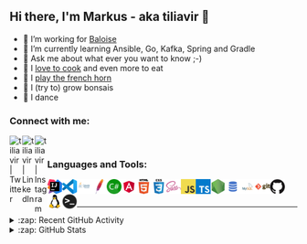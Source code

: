 ## Hi there, I'm Markus - aka tiliavir 👋

- 👔 I’m working for [Baloise][baloise]
- 🌱 I’m currently learning Ansible, Go, Kafka, Spring and Gradle
- 💬 Ask me about what ever you want to know ;-)
- 🍲 I [love to cook][recipes] and even more to eat
- 📯 I [play the french horn][mvw]
- 🌳 I (try to) grow bonsais
- 🕺 I dance

### Connect with me:

[<img align="left" alt="tiliavir | Twitter" width="22px" src="https://cdn.jsdelivr.net/npm/simple-icons@v3/icons/twitter.svg" />][twitter]
[<img align="left" alt="tiliavir | LinkedIn" width="22px" src="https://cdn.jsdelivr.net/npm/simple-icons@v3/icons/linkedin.svg" />][linkedin]
[<img align="left" alt="tiliavir | Instagram" width="22px" src="https://cdn.jsdelivr.net/npm/simple-icons@v3/icons/instagram.svg" />][instagram]

<br />

### Languages and Tools:

<img align="left" alt="IntelliJ Idea" width="26px" src="https://raw.githubusercontent.com/github/explore/caa262eeb858e81282d6f651d6eef1f8730b54ba/topics/intellij-idea/intellij-idea.png" />
<img align="left" alt="Visual Studio Code" width="26px" src="https://raw.githubusercontent.com/github/explore/80688e429a7d4ef2fca1e82350fe8e3517d3494d/topics/visual-studio-code/visual-studio-code.png" />
<img align="left" alt="Java" width="26px" src="https://raw.githubusercontent.com/github/explore/80688e429a7d4ef2fca1e82350fe8e3517d3494d/topics/java/java.png" />
<img align="left" alt="Maven" width="26px" src="https://raw.githubusercontent.com/github/explore/80688e429a7d4ef2fca1e82350fe8e3517d3494d/topics/maven/maven.png" />
<img align="left" alt="C#" width="26px" src="https://raw.githubusercontent.com/github/explore/80688e429a7d4ef2fca1e82350fe8e3517d3494d/topics/csharp/csharp.png" />
<img align="left" alt="Angular" width="26px" src="https://raw.githubusercontent.com/github/explore/80688e429a7d4ef2fca1e82350fe8e3517d3494d/topics/angular/angular.png" />
<img align="left" alt="HTML5" width="26px" src="https://raw.githubusercontent.com/github/explore/80688e429a7d4ef2fca1e82350fe8e3517d3494d/topics/html/html.png" />
<img align="left" alt="CSS3" width="26px" src="https://raw.githubusercontent.com/github/explore/80688e429a7d4ef2fca1e82350fe8e3517d3494d/topics/css/css.png" />
<img align="left" alt="Sass" width="26px" src="https://raw.githubusercontent.com/github/explore/80688e429a7d4ef2fca1e82350fe8e3517d3494d/topics/sass/sass.png" />
<img align="left" alt="JavaScript" width="26px" src="https://raw.githubusercontent.com/github/explore/80688e429a7d4ef2fca1e82350fe8e3517d3494d/topics/javascript/javascript.png" />
<img align="left" alt="TypeScript" width="26px" src="https://raw.githubusercontent.com/github/explore/80688e429a7d4ef2fca1e82350fe8e3517d3494d/topics/typescript/typescript.png" />
<img align="left" alt="Node.js" width="26px" src="https://raw.githubusercontent.com/github/explore/80688e429a7d4ef2fca1e82350fe8e3517d3494d/topics/nodejs/nodejs.png" />
<img align="left" alt="SQL" width="26px" src="https://raw.githubusercontent.com/github/explore/80688e429a7d4ef2fca1e82350fe8e3517d3494d/topics/sql/sql.png" />
<img align="left" alt="MySQL" width="26px" src="https://raw.githubusercontent.com/github/explore/80688e429a7d4ef2fca1e82350fe8e3517d3494d/topics/mysql/mysql.png" />
<img align="left" alt="Git" width="26px" src="https://raw.githubusercontent.com/github/explore/80688e429a7d4ef2fca1e82350fe8e3517d3494d/topics/git/git.png" />
<img align="left" alt="GitHub" width="26px" src="https://raw.githubusercontent.com/github/explore/78df643247d429f6cc873026c0622819ad797942/topics/github/github.png" />
<img align="left" alt="Linux" width="26px" src="https://raw.githubusercontent.com/github/explore/80688e429a7d4ef2fca1e82350fe8e3517d3494d/topics/linux/linux.png" />
<img align="left" alt="Terminal" width="26px" src="https://raw.githubusercontent.com/github/explore/80688e429a7d4ef2fca1e82350fe8e3517d3494d/topics/terminal/terminal.png" />

<br />
<br />

---

<details>
  <summary>:zap: Recent GitHub Activity</summary>
  
<!--START_SECTION:activity-->
1. ❗️ Closed issue [#2](https://github.com/CC21-EDW/workflow-control-center/issues/2) in [CC21-EDW/workflow-control-center](https://github.com/CC21-EDW/workflow-control-center)
2. 🎉 Merged PR [#13](https://github.com/CC21-EDW/workflow-control-center/pull/13) in [CC21-EDW/workflow-control-center](https://github.com/CC21-EDW/workflow-control-center)
3. 🗣 Commented on [#70](https://github.com/baloise/digital-signature/issues/70) in [baloise/digital-signature](https://github.com/baloise/digital-signature)
4. 🗣 Commented on [#70](https://github.com/baloise/digital-signature/issues/70) in [baloise/digital-signature](https://github.com/baloise/digital-signature)
5. ❗️ Opened issue [#12](https://github.com/CC21-EDW/workflow-control-center/issues/12) in [CC21-EDW/workflow-control-center](https://github.com/CC21-EDW/workflow-control-center)
6. 💪 Opened PR [#11](https://github.com/CC21-EDW/workflow-control-center/pull/11) in [CC21-EDW/workflow-control-center](https://github.com/CC21-EDW/workflow-control-center)
7. 🎉 Merged PR [#9](https://github.com/CC21-EDW/workflow-control-center/pull/9) in [CC21-EDW/workflow-control-center](https://github.com/CC21-EDW/workflow-control-center)
8. 💪 Opened PR [#9](https://github.com/CC21-EDW/workflow-control-center/pull/9) in [CC21-EDW/workflow-control-center](https://github.com/CC21-EDW/workflow-control-center)
9. 🎉 Merged PR [#90](https://github.com/Tiliavir/mvw-search-index/pull/90) in [Tiliavir/mvw-search-index](https://github.com/Tiliavir/mvw-search-index)
10. 🎉 Merged PR [#7](https://github.com/CC21-EDW/sports-repository/pull/7) in [CC21-EDW/sports-repository](https://github.com/CC21-EDW/sports-repository)
<!--END_SECTION:activity-->

</details>

<details>
  <summary>:zap: GitHub Stats</summary>

  <img align="left" alt="Tiliavirs's GitHub Stats" src="https://github-readme-stats.codestackr.vercel.app/api?username=Tiliavir&show_icons=true&hide_border=true" />

</details>

[twitter]: https://twitter.com/tiliavir
[instagram]: https://instagram.com/tiliavir_
[linkedin]: https://www.linkedin.com/in/markus-lindenmann/
[recipes]: https://tiliavir.github.io/rezepte/
[baloise]: https://www.baloise.ch
[wollbach]: https://www.wollbach.info
[mvw]: https://www.mv-wollbach.de

